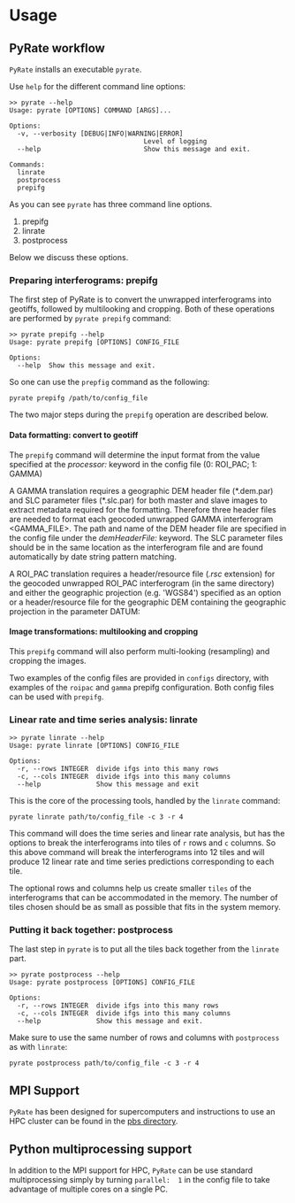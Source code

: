 # Usage

## PyRate workflow

`PyRate` installs an executable `pyrate`.

Use `help` for the different command line options:

    >> pyrate --help
    Usage: pyrate [OPTIONS] COMMAND [ARGS]...

    Options:
      -v, --verbosity [DEBUG|INFO|WARNING|ERROR]
                                      Level of logging
      --help                          Show this message and exit.

    Commands:
      linrate
      postprocess
      prepifg

As you can see `pyrate` has three command line options.

1. prepifg
1. linrate
1. postprocess

Below we discuss these options.

### Preparing interferograms: prepifg
The first step of PyRate is to convert the unwrapped interferograms into
geotiffs, followed by multilooking and cropping. Both of these operations are
performed by `pyrate prepifg` command:

    >> pyrate prepifg --help
    Usage: pyrate prepifg [OPTIONS] CONFIG_FILE

    Options:
      --help  Show this message and exit.

So one can use the `prepfig` command as the following:

    pyrate prepifg /path/to/config_file

The two major steps during the `prepifg` operation are described below.

#### Data formatting: convert to geotiff

The `prepifg` command will determine the input format from the value specified
at the *processor:* keyword in the config file (0: ROI\_PAC; 1: GAMMA)

A GAMMA translation requires a geographic DEM header file (\*.dem.par) and SLC parameter files (\*.slc.par) for both master and slave images to extract metadata required for the formatting. Therefore three header files are needed to format each geocoded unwrapped GAMMA interferogram <GAMMA_FILE>. The path and name of the DEM header file are specified in the config file under the *demHeaderFile:* keyword. The SLC parameter files should be in the same location as the interferogram file and are found automatically by date string pattern matching.

A ROI\_PAC translation requires a header/resource file (*.rsc* extension) for the geocoded unwrapped ROI_PAC interferogram (in the same directory) and either the geographic projection (e.g. 'WGS84') specified as an option or a header/resource file for the geographic DEM containing the geographic projection in the parameter DATUM:

#### Image transformations: multilooking and cropping
This `prepifg` command will also perform multi-looking (resampling) and
cropping the images.

Two examples of the config files are provided in `configs` directory,
with examples of the `roipac` and `gamma` prepifg configuration.
Both config files can be used with `prepifg`.

### Linear rate and time series analysis: linrate

    >> pyrate linrate --help
    Usage: pyrate linrate [OPTIONS] CONFIG_FILE

    Options:
      -r, --rows INTEGER  divide ifgs into this many rows
      -c, --cols INTEGER  divide ifgs into this many columns
      --help              Show this message and exit


This is the core of the processing tools, handled by the `linrate` command:

    pyrate linrate path/to/config_file -c 3 -r 4

This command will does the time series and linear rate analysis, but has the
options to break the interferograms into tiles of `r` rows and `c` columns.
So this above command will break the interferograms into 12 tiles and will
produce 12 linear rate and time series predictions corresponding to each tile.

The optional rows and columns help us create smaller `tiles` of the
interferograms that can be accommodated in the memory. The number of tiles
chosen should be as small as possible that fits in the system memory.

### Putting it back together: postprocess
The last step in `pyrate` is to put all the tiles back together from the
`linrate` part.

    >> pyrate postprocess --help
    Usage: pyrate postprocess [OPTIONS] CONFIG_FILE

    Options:
      -r, --rows INTEGER  divide ifgs into this many rows
      -c, --cols INTEGER  divide ifgs into this many columns
      --help              Show this message and exit.

Make sure to use the same number of rows and columns with `postprocess` as
with `linrate`:

    pyrate postprocess path/to/config_file -c 3 -r 4

## MPI Support
`PyRate` has been designed for supercomputers and instructions to use an HPC
 cluster can be found in the [pbs directory](pbs).

## Python multiprocessing support
In addition to the MPI support for HPC, `PyRate` can be use standard
multiprocessing simply by turning `parallel:  1` in the config file to take
advantage of multiple cores on a single PC.